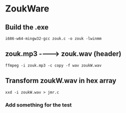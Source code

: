 # ZoukWare


## Build the .exe
```batch
i686-w64-mingw32-gcc zouk.c -o zouk -lwinmm
```
## zouk.mp3 ----> zouk.wav (header)
```batch
ffmpeg -i zouk.mp3 -c copy -f wav zoukW.wav
```

## Transform zoukW.wav in hex array
```batch
xxd -i zoukW.wav > jmr.c 
```
### Add something for the test